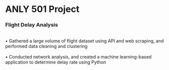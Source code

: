 # ANLY 501 Project
<h3> Flight Delay Analysis </h3>
<br> • Gathered a large volume of flight dataset using API and web scraping, and performed data cleaning and clustering </br>
<br> • Conducted network analysis, and created a machine learning-based application to determine delay rate using Python </br>
